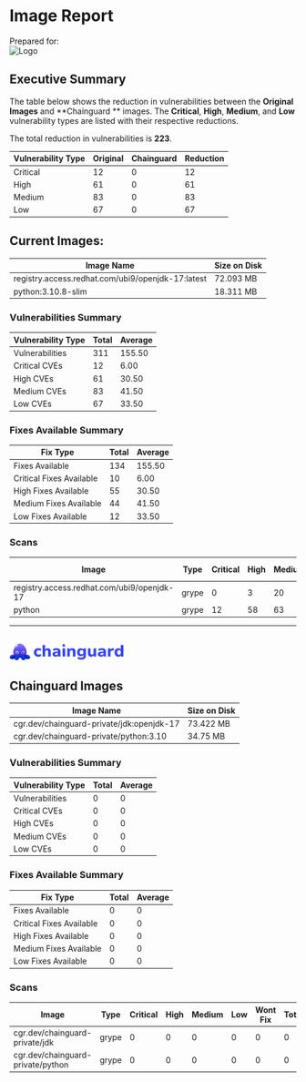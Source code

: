 # Image Report 

Prepared for:<br>
<img src="CUSTOMERLOGO" alt="Logo" width="200">

## Executive Summary

The table below shows the reduction in vulnerabilities between the **Original Images** and **Chainguard ** images. The **Critical**, **High**, **Medium**, and **Low** vulnerability types are listed with their respective reductions.

The total reduction in vulnerabilities is **223**.

| Vulnerability Type | Original | Chainguard | Reduction |
|--------------------|----------|------------|-----------|
| Critical           | 12 | 0 | 12 |
| High               | 61     | 0     | 61     |
| Medium             | 83   | 0   | 83   |
| Low                | 67      | 0      | 67      |



## Current Images:

| Image Name                                          | Size on Disk  |
|-----------------------------------------------------|---------------|
| registry.access.redhat.com/ubi9/openjdk-17:latest | 72.093 MB     |
| python:3.10.8-slim                                | 18.311 MB     |

### Vulnerabilities Summary
| Vulnerability Type       | Total | Average |
|--------------------------|-------|---------|
| Vulnerabilities           | 311 | 155.50 |
| Critical CVEs           | 12 | 6.00 |
| High CVEs           | 61 | 30.50 |
| Medium CVEs           | 83 | 41.50 |
| Low CVEs           | 67 | 33.50 |

### Fixes Available Summary
| Fix Type                 | Total | Average |
|--------------------------|-------|---------|
| Fixes Available           | 134 | 155.50 |
| Critical Fixes Available           | 10 | 6.00 |
| High Fixes Available           | 55 | 30.50 |
| Medium Fixes Available           | 44 | 41.50 |
| Low Fixes Available           | 12 | 33.50 |

### Scans
| Image | Type | Critical | High | Medium | Low | Wont Fix | Total | Fixed Critical | Fixed High | Fixed Medium | Fixed Low | Fixed Total |
|-------|------|----------|------|--------|-----|----------|-------|----------------|------------|--------------|-----------|-------------|
| registry.access.redhat.com/ubi9/openjdk-17 | grype | 0 | 3 | 20 | 53 | 32 | 80 | 0 | 1 | 1 | 1 | 3 |
| python | grype | 12 | 58 | 63 | 14 | 28 | 231 | 10 | 54 | 43 | 11 | 131 |

---

<br><img src="cg-logo.png" alt="Logo" width="200"><br>


## Chainguard Images

| Image Name                                          | Size on Disk  |
|-----------------------------------------------------|---------------|
| cgr.dev/chainguard-private/jdk:openjdk-17         | 73.422 MB     |
| cgr.dev/chainguard-private/python:3.10            | 34.75 MB      |

### Vulnerabilities Summary
| Vulnerability Type       | Total | Average |
|--------------------------|-------|---------|
| Vulnerabilities           | 0 | 0 |
| Critical CVEs           | 0 | 0 |
| High CVEs           | 0 | 0 |
| Medium CVEs           | 0 | 0 |
| Low CVEs           | 0 | 0 |

### Fixes Available Summary
| Fix Type                 | Total | Average |
|--------------------------|-------|---------|
| Fixes Available           | 0 | 0 |
| Critical Fixes Available           | 0 | 0 |
| High Fixes Available           | 0 | 0 |
| Medium Fixes Available           | 0 | 0 |
| Low Fixes Available           | 0 | 0 |

### Scans
| Image | Type | Critical | High | Medium | Low | Wont Fix | Total | Fixed Critical | Fixed High | Fixed Medium | Fixed Low | Fixed Total |
|-------|------|----------|------|--------|-----|----------|-------|----------------|------------|--------------|-----------|-------------|
| cgr.dev/chainguard-private/jdk | grype | 0 | 0 | 0 | 0 | 0 | 0 | 0 | 0 | 0 | 0 | 0 |
| cgr.dev/chainguard-private/python | grype | 0 | 0 | 0 | 0 | 0 | 0 | 0 | 0 | 0 | 0 | 0 |